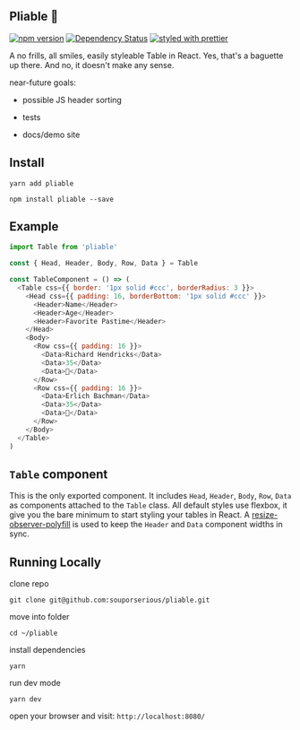## Pliable 🥖

[![npm version](https://badge.fury.io/js/pliable.svg)](https://badge.fury.io/js/pliable)
[![Dependency Status](https://david-dm.org/souporserious/pliable.svg)](https://david-dm.org/souporserious/pliable)
[![styled with prettier](https://img.shields.io/badge/styled_with-prettier-ff69b4.svg)](https://github.com/prettier/prettier)

A no frills, all smiles, easily styleable Table in React. Yes, that's a baguette up there. And no, it doesn't make any sense.

near-future goals:

- possible JS header sorting

- tests

- docs/demo site

## Install

`yarn add pliable`

`npm install pliable --save`

## Example

```js
import Table from 'pliable'

const { Head, Header, Body, Row, Data } = Table

const TableComponent = () => (
  <Table css={{ border: '1px solid #ccc', borderRadius: 3 }}>
    <Head css={{ padding: 16, borderBottom: '1px solid #ccc' }}>
      <Header>Name</Header>
      <Header>Age</Header>
      <Header>Favorite Pastime</Header>
    </Head>
    <Body>
      <Row css={{ padding: 16 }}>
        <Data>Richard Hendricks</Data>
        <Data>35</Data>
        <Data>👾</Data>
      </Row>
      <Row css={{ padding: 16 }}>
        <Data>Erlich Bachman</Data>
        <Data>35</Data>
        <Data>🌳</Data>
      </Row>
    </Body>
  </Table>
)
```

## `Table` component

This is the only exported component. It includes `Head`, `Header`, `Body`, `Row`, `Data` as components attached to the `Table` class. All default styles use flexbox, it give you the bare minimum to start styling your tables in React. A [resize-observer-polyfill](https://github.com/que-etc/resize-observer-polyfill) is used to keep the `Header` and `Data` component widths in sync.


## Running Locally

clone repo

`git clone git@github.com:souporserious/pliable.git`

move into folder

`cd ~/pliable`

install dependencies

`yarn`

run dev mode

`yarn dev`

open your browser and visit: `http://localhost:8080/`
